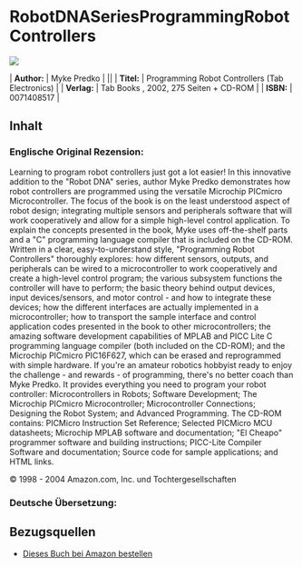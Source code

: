# RobotDNASeriesProgrammingRobotControllers

![][1]



| **Author:** | Myke Predko                                     |
||
| **Titel:**  | Programming Robot Controllers (Tab Electronics) |
| **Verlag:** | Tab Books , 2002, 275 Seiten + CD-ROM           |
| **ISBN:**   | 0071408517                                      |



## Inhalt

### Englische Original Rezension:

Learning to program robot controllers just got a lot easier! In this innovative addition to the "Robot DNA" series, author Myke Predko demonstrates how robot controllers are programmed using the versatile Microchip PICmicro Microcontroller. The focus of the book is on the least understood aspect of robot design; integrating multiple sensors and peripherals software that will work cooperatively and allow for a simple high-level control application. To explain the concepts presented in the book, Myke uses off-the-shelf parts and a "C" programming language compiler that is included on the CD-ROM. Written in a clear, easy-to-understand style, "Programming Robot Controllers" thoroughly explores: how different sensors, outputs, and peripherals can be wired to a microcontroller to work cooperatively and create a high-level control program; the various subsystem functions the controller will have to perform; the basic theory behind output devices, input devices/sensors, and motor control - and how to integrate these devices; how the different interfaces are actually implemented in a microcontroller; how to transport the sample interface and control application codes presented in the book to other microcontrollers; the amazing software development capabilities of MPLAB and PICC Lite C programming language compiler (both included on the CD-ROM); and the Microchip PICmicro PIC16F627, which can be erased and reprogrammed with simple hardware. If you're an amateur robotics hobbyist ready to enjoy the challenge - and rewards - of programming, there's no better coach than Myke Predko. It provides everything you need to program your robot controller: Microcontrollers in Robots; Software Development; The Microchip PICmicro Microcontroller; Microcontroller Connections; Designing the Robot System; and Advanced Programming. The CD-ROM contains: PICMicro Instruction Set Reference; Selected PICMicro MCU datasheets; Microchip MPLAB software and documentation; "El Cheapo" programmer software and building instructions; PICC-Lite Compiler Software and documentation; Source code for sample applications; and HTML links. 

© 1998 - 2004 Amazon.com, Inc. und Tochtergesellschaften 



### Deutsche Übersetzung:

## Bezugsquellen

*   [Dieses Buch bei Amazon bestellen][2]

 [1]: http://www.asurowiki.de/pmwiki/uploads/Main/robot_dna3a.jpg
 [2]: http://www.amazon.de/exec/obidos/redirect?link_code=as2&path=ASIN/0071408517&tag=asurowiki-21&camp=1638&creative=6742